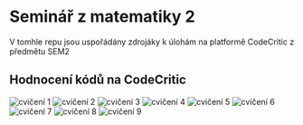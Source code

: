 # Seminář z matematiky 2
V tomhle repu jsou uspořádány zdrojáky k úlohám na platformě CodeCritic z předmětu SEM2

## Hodnocení kódů na CodeCritic
<p align="left">
    <img alt="cvičení 1" title="Follow me on Github" src="https://img.shields.io/badge/Cvičení%201-100%25-success?style=for-the-badge"/>
    <img alt="cvičení 2" title="Follow me on Github" src="https://img.shields.io/badge/Cvičení%202-100%25-success?style=for-the-badge"/>
    <img alt="cvičení 3" title="Follow me on Github" src="https://img.shields.io/badge/Cvičení%203-100%25-success?style=for-the-badge"/>
    <img alt="cvičení 4" title="Follow me on Github" src="https://img.shields.io/badge/Cvičení%204-90%25-green?style=for-the-badge"/>
    <img alt="cvičení 5" title="Follow me on Github" src="https://img.shields.io/badge/Cvičení%205-100%25-success?style=for-the-badge"/>
    <img alt="cvičení 6" title="Follow me on Github" src="https://img.shields.io/badge/Cvičení%206-100%25-success?style=for-the-badge"/>
    <img alt="cvičení 7" title="Follow me on Github" src="https://img.shields.io/badge/Cvičení%207-100%25-success?style=for-the-badge"/>
    <img alt="cvičení 8" title="Follow me on Github" src="https://img.shields.io/badge/Cvičení%208-100%25-success?style=for-the-badge"/>
    <img alt="cvičení 9" title="Follow me on Github" src="https://img.shields.io/badge/Cvičení%209-100%25-success?style=for-the-badge"/>
</p>